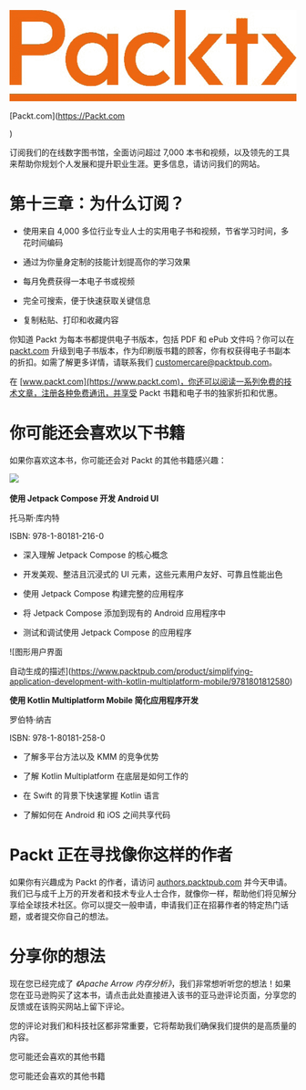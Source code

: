 ![](img/Image87657.jpg)

[Packt.com](https://Packt.com

)

订阅我们的在线数字图书馆，全面访问超过 7,000 本书和视频，以及领先的工具来帮助你规划个人发展和提升职业生涯。更多信息，请访问我们的网站。

# 第十三章：为什么订阅？

+   使用来自 4,000 多位行业专业人士的实用电子书和视频，节省学习时间，多花时间编码

+   通过为你量身定制的技能计划提高你的学习效果

+   每月免费获得一本电子书或视频

+   完全可搜索，便于快速获取关键信息

+   复制粘贴、打印和收藏内容

你知道 Packt 为每本书都提供电子书版本，包括 PDF 和 ePub 文件吗？你可以在 [packt.com](https://packt.com) 升级到电子书版本，作为印刷版书籍的顾客，你有权获得电子书副本的折扣。如需了解更多详情，请联系我们 [customercare@packtpub.com](https://customercare@packtpub.com)。

在 [www.packt.com](https://www.packt.com)，你还可以阅读一系列免费的技术文章，注册各种免费通讯，并享受 Packt 书籍和电子书的独家折扣和优惠。

# 你可能还会喜欢以下书籍

如果你喜欢这本书，你可能还会对 Packt 的其他书籍感兴趣：

![](https://www.packtpub.com/product/android-ui-development-with-jetpack-compose/9781801812160)

**使用 Jetpack Compose 开发 Android UI**

托马斯·库内特

ISBN: 978-1-80181-216-0

+   深入理解 Jetpack Compose 的核心概念

+   开发美观、整洁且沉浸式的 UI 元素，这些元素用户友好、可靠且性能出色

+   使用 Jetpack Compose 构建完整的应用程序

+   将 Jetpack Compose 添加到现有的 Android 应用程序中

+   测试和调试使用 Jetpack Compose 的应用程序

![图形用户界面

自动生成的描述](https://www.packtpub.com/product/simplifying-application-development-with-kotlin-multiplatform-mobile/9781801812580)

**使用 Kotlin Multiplatform Mobile 简化应用程序开发**

罗伯特·纳吉

ISBN: 978-1-80181-258-0

+   了解多平台方法以及 KMM 的竞争优势

+   了解 Kotlin Multiplatform 在底层是如何工作的

+   在 Swift 的背景下快速掌握 Kotlin 语言

+   了解如何在 Android 和 iOS 之间共享代码

# Packt 正在寻找像你这样的作者

如果你有兴趣成为 Packt 的作者，请访问 [authors.packtpub.com](https://authors.packtpub.com) 并今天申请。我们已与成千上万的开发者和技术专业人士合作，就像你一样，帮助他们将见解分享给全球技术社区。你可以提交一般申请，申请我们正在招募作者的特定热门话题，或者提交你自己的想法。

# 分享你的想法

现在您已经完成了 *《Apache Arrow 内存分析》*，我们非常想听听您的想法！如果您在亚马逊购买了这本书，请点击此处直接进入该书的亚马逊评论页面，分享您的反馈或在该购买网站上留下评论。

您的评论对我们和科技社区都非常重要，它将帮助我们确保我们提供的是高质量的内容。

您可能还会喜欢的其他书籍

您可能还会喜欢的其他书籍
